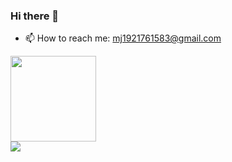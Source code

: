 ### Hi there 👋

<!--
**2020-qqtcg/2020-qqtcg** is a ✨ _special_ ✨ repository because its `README.md` (this file) appears on your GitHub profile.

Here are some ideas to get you started:

- 🔭 I’m currently working on ...
- 🌱 I’m currently learning ...
- 👯 I’m looking to collaborate on ...
- 🤔 I’m looking for help with ...
- 💬 Ask me about ...
- 📫 How to reach me: ...
- 😄 Pronouns: ...
- ⚡ Fun fact: ...
-->

- 📫 How to reach me: mj1921761583@gmail.com

<div align="left"> <img height="137px" src="https://github-readme-stats.vercel.app/api?username=2020-qqtcg" /> </div>

<div align="left"> <img src="https://github-readme-stats.vercel.app/api/top-langs/?username=2020-qqtcg" /> </div>

